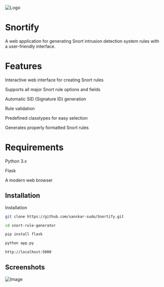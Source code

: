 
![Logo](https://www.enterprisenetworkingplanet.com/wp-content/uploads/2022/03/snort-icon.png)


# Snortify

A web application for generating Snort intrusion detection system rules with a user-friendly interface.

# Features

Interactive web interface for creating Snort rules

Supports all major Snort rule options and fields

Automatic SID (Signature ID) generation

Rule validation

Predefined classtypes for easy selection

Generates properly formatted Snort rules


# Requirements

Python 3.x

Flask

A modern web browser
## Installation

Installation



```bash
git clone https://github.com/sanskar-sudo/Snortify.git

cd snort-rule-generator

pip install flask

python app.py

http://localhost:5000


```
    
## Screenshots

![Image](https://github.com/user-attachments/assets/28a9b0f2-6c24-445a-bbc3-a4af9e9976c4)

